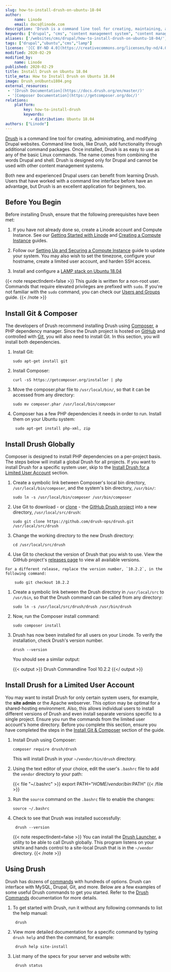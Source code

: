 ```yaml
---
slug: how-to-install-drush-on-ubuntu-18-04
author:
    name: Linode
    email: docs@linode.com
description: 'Drush is a command line tool for creating, maintaining, and modifying Drupal websites. This guide will walk you through installing Drush on Ubuntu 18.04'
keywords: ["drupal", "cms", "content management system", "content management framework", "ubuntu", "drush"]
aliases: ['/websites/cms/drupal/how-to-install-drush-on-ubuntu-18-04/','/websites/cms/drupal/drush-drupal/how-to-install-drush-on-ubuntu-18-04/','/websites/cms/drush-drupal/']
tags: ["drupal","ubuntu","cms","lamp"]
license: '[CC BY-ND 4.0](https://creativecommons.org/licenses/by-nd/4.0)'
modified: 2020-02-29
modified_by:
    name: Linode
published: 2020-02-29
title: Install Drush on Ubuntu 18.04
title_meta: How to Install Drush on Ubuntu 18.04
image: Drush_onUbuntu1804.png
external_resources:
 - '[Drush Documentation](https://docs.drush.org/en/master/)'
 - '[Composer Documentation](https://getcomposer.org/doc/)'
relations:
    platform:
        key: how-to-install-drush
        keywords:
           - distribution: Ubuntu 18.04
authors: ["Linode"]
---
```


[Drush](https://www.drush.org/) is a command line tool for creating, administrating, and modifying Drupal websites. Command line tools, like Drush, add functionality through additional command packages. Once installed, Drush is as easy to use as any of the basic Linux commands. The name comes from combining the words Drupal and shell. Drush is designed only for Drupal and cannot be used with other content management systems.

Both new and experienced Drupal users can benefit from learning Drush. Users that have worked with a command line interface before have an advantage, but Drush is an excellent application for beginners, too.

## Before You Begin

Before installing Drush, ensure that the following prerequisites have been met:

1.  If you have not already done so, create a Linode account and Compute Instance. See our [Getting Started with Linode](/docs/products/platform/get-started/) and [Creating a Compute Instance](/docs/products/compute/compute-instances/guides/create/) guides.

1.  Follow our [Setting Up and Securing a Compute Instance](/docs/products/compute/compute-instances/guides/set-up-and-secure/) guide to update your system. You may also wish to set the timezone, configure your hostname, create a limited user account, and harden SSH access.

1.  Install and configure a [LAMP stack on Ubuntu 18.04](/docs/guides/how-to-install-a-lamp-stack-on-ubuntu-18-04/)

{{< note respectIndent=false >}}
This guide is written for a non-root user. Commands that require elevated privileges are prefixed with ``sudo``. If you're not familiar with the ``sudo`` command, you can check our [Users and Groups](/docs/guides/linux-users-and-groups/) guide.
{{< /note >}}

## Install Git & Composer

The developers of Drush recommend installing Drush using [Composer](https://getcomposer.org/doc/00-intro.md), a PHP dependency manager. Since the Drush project is hosted on [GitHub](https://github.com/) and controlled with [Git](/docs/guides/how-to-configure-git/), you will also need to install Git. In this section, you will install both dependencies.

1.  Install Git:

        sudo apt-get install git

1.  Install Composer:

        curl -sS https://getcomposer.org/installer | php

1.  Move the composer.phar file to `/usr/local/bin/`, so that it can be accessed from any directory:

        sudo mv composer.phar /usr/local/bin/composer

1. Composer has a few PHP dependencies it needs in order to run. Install them on your Ubuntu system:

        sudo apt-get install php-xml, zip

## Install Drush Globally

Composer is designed to install PHP dependencies on a per-project basis. The steps below will install a global Drush for all projects. If you want to install Drush for a specific system user, skip to the [Install Drush for a Limited User Account](#install-drush-for-a-limited-user-account) section.

1.  Create a symbolic link between Composer's local bin directory, `/usr/local/bin/composer`, and the system's bin directory, `/usr/bin/`:

        sudo ln -s /usr/local/bin/composer /usr/bin/composer

1.  Use Git to download - or [clone](/docs/guides/how-to-install-git-and-clone-a-github-repository/#clone-a-github-test-repository) - the [GitHub Drush project](https://github.com/drush-ops/drush) into a new directory, `/usr/local/src/drush`:

        sudo git clone https://github.com/drush-ops/drush.git /usr/local/src/drush

1.  Change the working directory to the new Drush directory:

        cd /usr/local/src/drush

1.   Use Git to checkout the version of Drush that you wish to use. View the GitHub project's [releases page](https://github.com/drush-ops/drush/releases) to view all available versions.

    For a different release, replace the version number, `10.2.2`, in the following command:

        sudo git checkout 10.2.2

1.  Create a symbolic link between the Drush directory in `/usr/local/src` to `/usr/bin`, so that the Drush command can be called from any directory:

        sudo ln -s /usr/local/src/drush/drush /usr/bin/drush

1.  Now, run the Composer install command:

        sudo composer install

1.  Drush has now been installed for all users on your Linode. To verify the installation, check Drush's version number.

        drush --version

    You should see a similar output:

    {{< output >}}
Drush Commandline Tool 10.2.2
    {{</ output >}}

## Install Drush for a Limited User Account

You may want to install Drush for only certain system users, for example, the **site admin** or the Apache webserver. This option may be optimal for a shared-hosting environment. Also, this allows individual users to install different versions of Drush and even install separate versions specific to a single project. Ensure you run the commands from the limited user account's home directory. Before you complete this section, ensure you have completed the steps in the [Install Git & Composer](#install-git-composer) section of the guide.

1.  Install Drush using Composer:

        composer require drush/drush

    This will install Drush in your `~/vendor/bin/drush` directory.

1.  Using the text editor of your choice, edit the user's `.bashrc` file to add the `vendor` directory to your path:

      {{< file "~/.bashrc" >}}
export PATH="$HOME/vendor/bin:$PATH"
      {{< /file >}}

1.  Run the `source` command on the `.bashrc` file to enable the changes:

        source ~/.bashrc

1. Check to see that Drush was installed successfully:

        drush --version

    {{< note respectIndent=false >}}
You can install the [Drush Launcher](https://github.com/drush-ops/drush-launcher), a utility to be able to call Drush globally. This program listens on your `$PATH` and hands control to a site-local Drush that is in the `~/vendor` directory.
    {{< /note >}}

## Using Drush

Drush has dozens of [commands](https://www.drupal.org/docs/8/modules/d8-rules-essentials/for-developers/tools/drush-commands) with hundreds of options. Drush can interface with MySQL, Drupal, Git, and more. Below are a few examples of some useful Drush commands to get you started. Refer to the [Drush Commands](https://www.drupal.org/docs/8/modules/d8-rules-essentials/for-developers/tools/drush-commands) documentation for more details.

1. To get started with Drush, run it without any following commands to list the help manual:

        drush

1. View more detailed documentation for a specific command by typing `drush help` and then the command, for example:

        drush help site-install

1. List many of the specs for your server and website with:

        drush status

